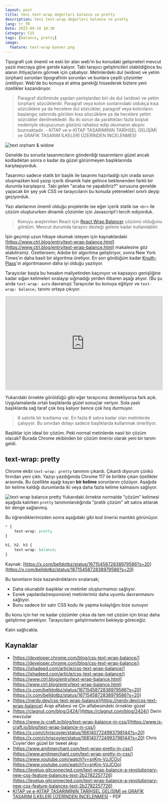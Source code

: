 ```yaml
---
layout: post
title: Yeni text-wrap değerleri balance ve pretty
description: Yeni text-wrap değerleri balance ve pretty
lang: tr_TR
Date: 2023-09-18 10:30
Category: CSS
tags: [balance, pretty]
image:
  feature: text-wrap-banner.png
---
```


Tipografi çok önemli ve eski bir alan web'in bu konudaki gelişmeleri mevcut yazılı mecraya göre geride kalıyor. Tabi tarayıcı geliştiricileri olabildiğince bu alanın ihtiyaçlarını görmek için çabalıyor. Metinlerdeki dul (widow) ve yetim (orphan) sorunları tipografinin sorunları ve bunlara çeşitli çözümler üretiliyor. Web'de bu konuya el atma gerekiği hissederek bizlere yeni özellikler kazandırıyor.

 > Paragraf diziliminde yapılan yanlışlardan biri de dul (widow) ve yetim (orphan) sözcüklerdir. Paragraf veya kolon sonlarındaki oldukça kısa sözcüklere ya da hecelere dul sözcükler, paragraf veya kolonların başlangıç satırında görülen kısa sözcüklere ya da hecelere yetim sözcükler denilmektedir. Bu iki sorun da yarattıkları fazla boşluk nedeniyle okuyucunun gözünü rahatsız edip okumanın akışını bozmaktadır.  - KİTAP ve e-KİTAP TASARIMININ TARİHSEL GELİŞİMİ ve GRAFİK TASARIM İLKELERİ ÜZERİNDEN İNCELENMESİ

![text orpham & widow](https://fatihhayrioglu.com/images/dul-yetim.png)

Genelde bu sorunla tasarımcıların gönderdiği tasarımların güzel ancak kodladıktan sonra o kadar da güzel görünmeyen başlıklarında karşılaşıyorduk.

Tasarımcı sadece statik bir başlık ile tasarımı hazırladığı için orada sorun oluşmazken kod yazıp içerik dinamik hale gelince beklenenden farklı bir durumla karşılaşırız. Tabi gelen "acaba ne yapabiliriz?" sorusuna genelde yapacak bir şey yok CSS ve tarayıcıların bu konuda yetenekleri sınırlı deyip geçiyorduk. 

Yazı alanlarının önemli olduğu projelerde ise eğer içerik statik ise `<br>` ile çözüm oluştururken dinamik çözümler için Javascript'i tercih ediyorduk. 

 > Konuyu araştırırken React için [React Wrap Balancer](https://react-wrap-balancer.vercel.app/) çözümü olduğunu gördüm. Mevcut durumda tarayıcı desteği gelene kadar kullanılabilir.

İşin geçmişi uzun hikaye okumak isteyen için kaynaklardaki [https://www.ctrl.blog/entry/text-wrap-balance.html](https://www.ctrl.blog/entry/text-wrap-balance.html) makalesine göz atabilirsiniz.  Özetlersem;  Adobe bir algoritma geliştiriyor, sonra New York Times'ın daha basit bir algoritma üretiyor.  En son gördüğüm kadar [Knuth-Plass](https://github.com/bramstein/typeset/)'ın algoritmasının daha iyi olduğu yazılıyor.

Tarayıcılar başta bu hesabın maliyetinden kaçınıyor ve kapsayıcı genişliğine kadar sığan kelimeleri sıralayıp sığmadığı yerden itibaren aşağı atıyor. (Bu şu anda `text-wrap: auto` davranışı) Tarayıcılar bu konuya eğiliyor ve `text-wrap: balance;` tanımı ortaya çıkıyor.

<iframe height="300" style="width: 100%;" scrolling="no" title="text-wrap: balance" src="https://codepen.io/fatihhayri/embed/qBLjbwK?default-tab=result" frameborder="no" loading="lazy" allowtransparency="true" allowfullscreen="true">
  See the Pen <a href="https://codepen.io/fatihhayri/pen/qBLjbwK">
  text-wrap: balance</a> by Fatih Hayrioğlu (<a href="https://codepen.io/fatihhayri">@fatihhayri</a>)
  on <a href="https://codepen.io">CodePen</a>.
</iframe>

Yukarıdaki örnekte görüldüğü gibi eğer tarayıcınız destekliyorsa fark açık. Uygulamalarda ortalı başlıklarda güzel sonuçlar veriyor. Sola yaslı başlıklarda sağ taraf çok boş kalıyor bence çok hoş durmuyor.

 > 6 satırlık bir kısıtlama var. En fazla 6 satıra kadar olan metinlerde çalışıyor. Bu sınırdan dolayı sadece başlıklarda kullanmak öneriliyor.

Başlıklar için ideal bir çözüm. Peki normal metinlerde nasıl bir çözüm olacak? Burada Chrome ekibinden bir çözüm önerisi olarak yeni bir tanım geldi.

## text-wrap: pretty

Chrome ekibi `text-wrap: pretty` tanımını çıkardı. Çıkardı diyorum çünkü fırından yeni çıktı. Yazıyı yazdığımda Chrome 117 ile birlikte çıkan özellikler arasında. Bu özellikte aşağı kayan **bir kelime** sorunlarını çözüyor. Aşağıda bir kelime kaldığı durumlarda iki veya daha fazla kelime kalmasını sağlıyor. 

![text-wrap balance pretty](https://fatihhayrioglu.com/images/text-wrap.png)
Yukarıdaki örnekte normalde "çözüm" kelimesi aşağıda kalırken `pretty` tanımınlandığında "pratik çözüm" alt satıra atılarak bir denge sağlanmış.

Bu öğrendiklerimizden sonra aşağıdaki gibi kod önerisi mantıklı görünüyor.

```css
* {
	text-wrap: pretty 
}

h1, h2, h3 {
	text-wrap: balance; 
}
```
Kaynak: [https://x.com/belldotbz/status/1671545872838979586?s=20](https://x.com/belldotbz/status/1671545872838979586?s=20)

Bu tanımların bize kazandırdıklarını sıralarsak;

 - Daha okunabilir başlıklar ve metinler oluşturmamızı sağlıyor.
 - Esnek yapılarda(responsive) metinlerimiz daha uyumlu davranmasını sağlıyor.
 - Bunu sadece bir satır CSS kodu ile yapma kolaylığını bize sunuyor

Bu konu için her ne kadar çözümler çıksa da tam net çözüm için biraz daha geliştirme gerekiyor. Tarayıcıların geliştirmelerini bekleyip göreceğiz.

Kalın sağlıcakla.

## Kaynaklar

 - [https://developer.chrome.com/blog/css-text-wrap-balance/](https://developer.chrome.com/blog/css-text-wrap-balance/)
 - [https://ishadeed.com/article/css-text-wrap-balance/](https://ishadeed.com/article/css-text-wrap-balance/)
 - [https://www.ctrl.blog/entry/text-wrap-balance.html](https://www.ctrl.blog/entry/text-wrap-balance.html)
 - [https://x.com/belldotbz/status/1671545872838979586?s=20](https://x.com/belldotbz/status/1671545872838979586?s=20)
 - [https://nerdy.dev/css-text-wrap-balance](https://nerdy.dev/css-text-wrap-balance) Arap alfabesi ve Çin alfabesindeki örnekler güzel
 - [https://clagnut.com/blog/2424/](https://clagnut.com/blog/2424/) Derin mevzular
 - [https://www.js-craft.io/blog/text-wrap-balance-in-css/](https://www.js-craft.io/blog/text-wrap-balance-in-css/)
 - [https://x.com/chriscoyier/status/1681407724993798144?s=20](https://x.com/chriscoyier/status/1681407724993798144?s=20) Chris Coyier'den güzel bir tweet akışı
 - [https://www.amitmerchant.com/text-wrap-pretty-in-css/](https://www.amitmerchant.com/text-wrap-pretty-in-css/)
 - [https://www.youtube.com/watch?v=snKm-VzJCOo](https://www.youtube.com/watch?v=snKm-VzJCOo)
 - [https://levelup.gitconnected.com/text-wrap-balance-a-revolutionary-new-css-feature-balances-text-2b2782257726](https://levelup.gitconnected.com/text-wrap-balance-a-revolutionary-new-css-feature-balances-text-2b2782257726)
 - [KİTAP ve e-KİTAP TASARIMININ TARİHSEL GELİŞİMİ ve GRAFİK TASARIM İLKELERİ ÜZERİNDEN İNCELENMESİ](https://earsiv.anadolu.edu.tr/xmlui/bitstream/handle/11421/6611/96403.pdf) - PDF
